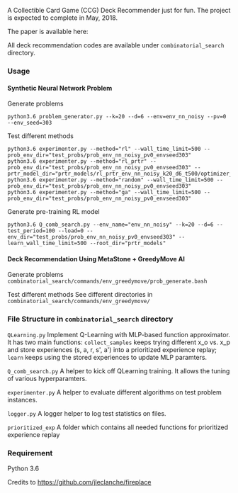 A Collectible Card Game (CCG) Deck Recommender just for fun. The project is expected to complete in May, 2018.

The paper is available here:

All deck recommendation codes are available under `combinatorial_search` directory.

### Usage

#### Synthetic Neural Network Problem
Generate problems
```
python3.6 problem_generator.py --k=20 --d=6 --env=env_nn_noisy --pv=0 --env_seed=303
```
Test different methods
```
python3.6 experimenter.py --method="rl" --wall_time_limit=500 --prob_env_dir="test_probs/prob_env_nn_noisy_pv0_envseed303"
python3.6 experimenter.py --method="rl_prtr" --prob_env_dir="test_probs/prob_env_nn_noisy_pv0_envseed303" --prtr_model_dir="prtr_models/rl_prtr_env_nn_noisy_k20_d6_t500/optimizer_model_fixedxoFalse/qlearning"
python3.6 experimenter.py --method="random" --wall_time_limit=500 --prob_env_dir="test_probs/prob_env_nn_noisy_pv0_envseed303"
python3.6 experimenter.py --method="ga" --wall_time_limit=500 --prob_env_dir="test_probs/prob_env_nn_noisy_pv0_envseed303"
```
Generate pre-training RL model
```
python3.6 Q_comb_search.py --env_name="env_nn_noisy" --k=20 --d=6 --test_period=100 --load=0 --env_dir="test_probs/prob_env_nn_noisy_pv0_envseed303" --learn_wall_time_limit=500 --root_dir="prtr_models"
```

#### Deck Recommendation Using MetaStone + GreedyMove AI
Generate problems
`combinatorial_search/commands/env_greedymove/prob_generate.bash`

Test different methods
See different directories in `combinatorial_search/commands/env_greedymove/`

### File Structure in `combinatorial_search` directory
`QLearning.py`
Implement Q-Learning with MLP-based function approximator. It has two main functions: `collect_samples` keeps trying different x_o vs. x_p and store experiences (s, a, r, s', a') into a prioritized experience replay; `learn` keeps using the stored experiences to update MLP paramters.

`Q_comb_search.py`
A helper to kick off QLearning training. It allows the tuning of various hyperparamters.

`experimenter.py`
A helper to evaluate different algorithms on test problem instances.

`logger.py`
A logger helper to log test statistics on files.

`prioritized_exp`
A folder which contains all needed functions for prioritized experience replay


### Requirement

Python 3.6


Credits to https://github.com/jleclanche/fireplace
